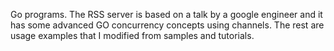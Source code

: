 Go programs.
The RSS server is based on a talk by a google engineer and it has some advanced GO concurrency concepts using channels.
The rest are usage examples that I modified from samples and tutorials.